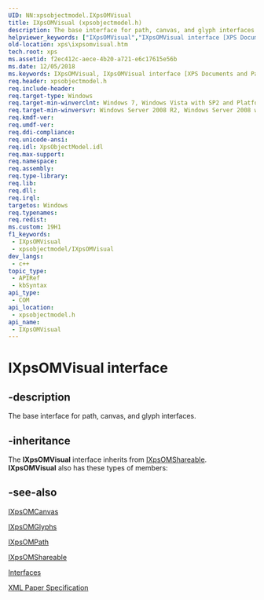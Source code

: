 ```yaml
---
UID: NN:xpsobjectmodel.IXpsOMVisual
title: IXpsOMVisual (xpsobjectmodel.h)
description: The base interface for path, canvas, and glyph interfaces.
helpviewer_keywords: ["IXpsOMVisual","IXpsOMVisual interface [XPS Documents and Packaging]","IXpsOMVisual interface [XPS Documents and Packaging]","described","xps.ixpsomvisual","xpsobjectmodel/IXpsOMVisual"]
old-location: xps\ixpsomvisual.htm
tech.root: xps
ms.assetid: f2ec412c-aece-4b20-a721-e6c17615e56b
ms.date: 12/05/2018
ms.keywords: IXpsOMVisual, IXpsOMVisual interface [XPS Documents and Packaging], IXpsOMVisual interface [XPS Documents and Packaging],described, xps.ixpsomvisual, xpsobjectmodel/IXpsOMVisual
req.header: xpsobjectmodel.h
req.include-header: 
req.target-type: Windows
req.target-min-winverclnt: Windows 7, Windows Vista with SP2 and Platform Update for Windows Vista [desktop apps \| UWP apps]
req.target-min-winversvr: Windows Server 2008 R2, Windows Server 2008 with SP2 and Platform Update for Windows Server 2008 [desktop apps \| UWP apps]
req.kmdf-ver: 
req.umdf-ver: 
req.ddi-compliance: 
req.unicode-ansi: 
req.idl: XpsObjectModel.idl
req.max-support: 
req.namespace: 
req.assembly: 
req.type-library: 
req.lib: 
req.dll: 
req.irql: 
targetos: Windows
req.typenames: 
req.redist: 
ms.custom: 19H1
f1_keywords:
 - IXpsOMVisual
 - xpsobjectmodel/IXpsOMVisual
dev_langs:
 - c++
topic_type:
 - APIRef
 - kbSyntax
api_type:
 - COM
api_location:
 - xpsobjectmodel.h
api_name:
 - IXpsOMVisual
---
```


# IXpsOMVisual interface

## -description

The  base interface for path, canvas, and glyph interfaces.

## -inheritance

The <b>IXpsOMVisual</b> interface inherits from <a href="/windows/desktop/api/xpsobjectmodel/nn-xpsobjectmodel-ixpsomshareable">IXpsOMShareable</a>. <b>IXpsOMVisual</b> also has these types of members:

## -see-also

<a href="/windows/desktop/api/xpsobjectmodel/nn-xpsobjectmodel-ixpsomcanvas">IXpsOMCanvas</a>



<a href="/windows/desktop/api/xpsobjectmodel/nn-xpsobjectmodel-ixpsomglyphs">IXpsOMGlyphs</a>



<a href="/windows/desktop/api/xpsobjectmodel/nn-xpsobjectmodel-ixpsompath">IXpsOMPath</a>



<a href="/windows/desktop/api/xpsobjectmodel/nn-xpsobjectmodel-ixpsomshareable">IXpsOMShareable</a>



<a href="/previous-versions/windows/desktop/dd316980(v=vs.85)">Interfaces</a>



<a href="https://en.wikipedia.org/wiki/Open_XML_Paper_Specification">XML Paper Specification</a>
